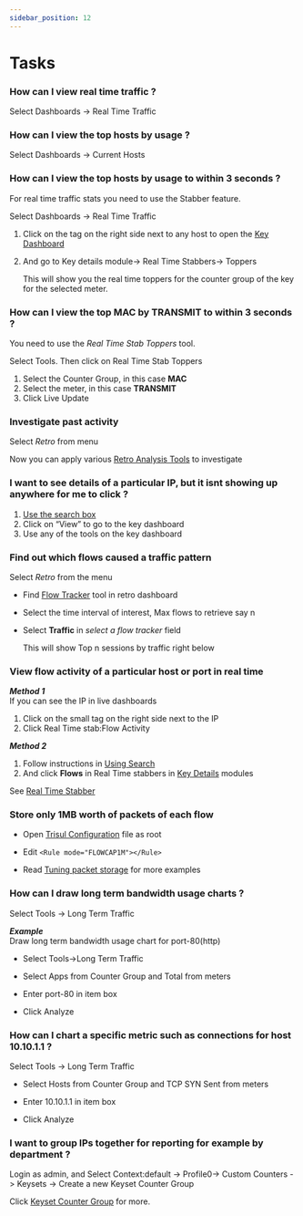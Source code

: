 ```yaml
---
sidebar_position: 12
---
```


# Tasks

### How can I view real time traffic ?

Select Dashboards -\> Real Time Traffic

### How can I view the top hosts by usage ?

Select Dashboards -\> Current Hosts

### How can I view the top hosts by usage to within 3 seconds ?

For real time traffic stats you need to use the Stabber feature.

Select Dashboards -\> Real Time Traffic

1. Click on the tag on the right side next to any host to open the [Key Dashboard](/docs/ug/ui/key_dashboard)

2. And go to Key details module-> Real Time Stabbers-> Toppers
   
   This will show you the real time toppers for the counter group of the key for the selected meter.

### How can I view the top MAC by TRANSMIT to within 3 seconds ?

You need to use the *Real Time Stab Toppers* tool.

Select Tools. Then click on Real Time Stab
Toppers

1. Select the Counter Group, in this case **MAC**
2. Select the meter, in this case **TRANSMIT**
3. Click Live Update

### Investigate past activity

Select *Retro* from menu

Now you can apply various [Retro Analysis Tools](/docs/ug/cg/retrotools) to investigate

### I want to see details of a particular IP, but it isnt showing up anywhere for me to click ?

1. [Use the search box](/docs/ug/ui/elements#the-search-box)
2. Click on “View” to go to the key dashboard
3. Use any of the tools on the key dashboard

### Find out which flows caused a traffic pattern

Select *Retro* from the menu

- Find [Flow Tracker](/docs/ug/cg/retrotools#flow-trackers) tool in retro dashboard

- Select the time interval of interest, Max flows to retrieve say n

- Select **Traffic** in *select a flow tracker* field
  
  This will show Top n sessions by traffic right below 

### View flow activity of a particular host or port in real time

***Method 1***  
If you can see the IP in live dashboards

1. Click on the small tag on the right side next to the IP
2. Click Real Time stab:Flow Activity

<!-- -->

***Method 2***  

1. Follow instructions in [Using Search](/docs/ug/ui/elements#the-search-box)
2. And click **Flows** in Real Time stabbers in [Key
   Details](/docs/ug/ui/key_dashboard#key-details) modules

See [Real Time Stabber](/docs/ug/cg/stabber#real-time-stabber-flow-activity)

### Store only 1MB worth of packets of each flow

- Open [Trisul
  Configuration](/docs/ref/trisulconfig) file as root

- Edit `<Rule mode="FLOWCAP1M"></Rule>`

- Read [Tuning packet storage](/docs/ug/caps/packetstorage) for
  more examples

### How can I draw long term bandwidth usage charts ?

Select Tools -\> Long Term Traffic

***Example***  
Draw long term bandwidth usage chart for port-80(http)

- Select Tools-\>Long Term Traffic  

- Select Apps from Counter Group and Total from meters  

- Enter port-80 in item box  

- Click Analyze

### How can I chart a specific metric such as connections for host 10.10.1.1 ?

Select Tools -\> Long Term Traffic

- Select Hosts from Counter Group and TCP SYN Sent from meters  

- Enter 10.10.1.1 in item box  

- Click Analyze

### I want to group IPs together for reporting for example by department ?

Login as admin, and  Select Context:default  -\> Profile0-> Custom Counters -\> Keysets -\> Create a new Keyset Counter Group

Click [Keyset Counter Group](/docs/ug/cg/custom#keyset-counter-groups) for more.
